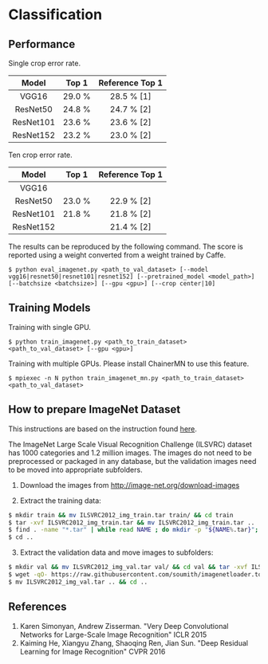 # Classification

## Performance

Single crop error rate.

| Model | Top 1 | Reference Top 1 |
|:-:|:-:|:-:|
| VGG16 | 29.0 % | 28.5 % [1] |
| ResNet50 | 24.8 % | 24.7 % [2] |
| ResNet101 | 23.6 % | 23.6 % [2] |
| ResNet152 | 23.2 % | 23.0 % [2] |

Ten crop error rate.

| Model | Top 1 | Reference Top 1 |
|:-:|:-:|:-:|
| VGG16 |  |   |
| ResNet50 | 23.0 % | 22.9 % [2] |
| ResNet101 |21.8 % | 21.8 % [2] |
| ResNet152 | | 21.4 % [2] |


The results can be reproduced by the following command.
The score is reported using a weight converted from a weight trained by Caffe.

```
$ python eval_imagenet.py <path_to_val_dataset> [--model vgg16|resnet50|resnet101|resnet152] [--pretrained_model <model_path>] [--batchsize <batchsize>] [--gpu <gpu>] [--crop center|10]
```

## Training Models

Training with single GPU.
```
$ python train_imagenet.py <path_to_train_dataset> <path_to_val_dataset> [--gpu <gpu>]
```

Training with multiple GPUs. Please install ChainerMN to use this feature.
```
$ mpiexec -n N python train_imagenet_mn.py <path_to_train_dataset> <path_to_val_dataset>
```


## How to prepare ImageNet Dataset

This instructions are based on the instruction found [here](https://github.com/facebook/fb.resnet.torch/blob/master/INSTALL.md#download-the-imagenet-dataset).

The ImageNet Large Scale Visual Recognition Challenge (ILSVRC) dataset has 1000 categories and 1.2 million images. The images do not need to be preprocessed or packaged in any database, but the validation images need to be moved into appropriate subfolders.

1. Download the images from http://image-net.org/download-images

2. Extract the training data:
  ```bash
  $ mkdir train && mv ILSVRC2012_img_train.tar train/ && cd train
  $ tar -xvf ILSVRC2012_img_train.tar && mv ILSVRC2012_img_train.tar ..
  $ find . -name "*.tar" | while read NAME ; do mkdir -p "${NAME%.tar}"; tar -xvf "${NAME}" -C "${NAME%.tar}"; rm -f "${NAME}"; done
  $ cd ..
  ```

3. Extract the validation data and move images to subfolders:
  ```bash
  $ mkdir val && mv ILSVRC2012_img_val.tar val/ && cd val && tar -xvf ILSVRC2012_img_val.tar
  $ wget -qO- https://raw.githubusercontent.com/soumith/imagenetloader.torch/master/valprep.sh | bash
  $ mv ILSVRC2012_img_val.tar .. && cd ..
  ```


## References

1. Karen Simonyan, Andrew Zisserman. "Very Deep Convolutional Networks for Large-Scale Image Recognition" ICLR 2015
2. Kaiming He, Xiangyu Zhang, Shaoqing Ren, Jian Sun. "Deep Residual Learning for Image Recognition" CVPR 2016

